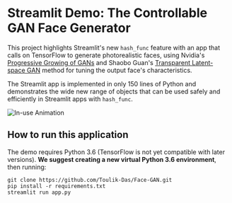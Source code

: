 # Streamlit Demo: The Controllable GAN Face Generator
This project highlights Streamlit's new `hash_func` feature with an app that calls on TensorFlow to generate photorealistic faces, using Nvidia's [Progressive Growing of GANs](https://research.nvidia.com/publication/2017-10_Progressive-Growing-of) and Shaobo Guan's [Transparent Latent-space GAN](https://blog.insightdatascience.com/generating-custom-photo-realistic-faces-using-ai-d170b1b59255) method for tuning the output face's characteristics.

The Streamlit app is implemented in only 150 lines of Python and demonstrates the wide new range of objects that can be used safely and efficiently in Streamlit apps with `hash_func`. 

![In-use Animation](https://github.com/streamlit/demo-face-gan/blob/master/GAN-demo.gif?raw=true "In-use Animation")

## How to run this application
The demo requires Python 3.6 (TensorFlow is not yet compatible with later versions). **We suggest creating a new virtual Python 3.6 environment**, then running:

```
git clone https://github.com/Toulik-Das/Face-GAN.git
pip install -r requirements.txt
streamlit run app.py
```


